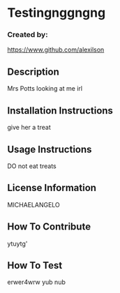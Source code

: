 # Testingnggngng
### Created by: 
https://www.github.com/alexilson

## Description
Mrs Potts looking at me irl

## Installation Instructions
give her a treat

## Usage Instructions
DO not eat treats

## License Information
MICHAELANGELO

## How To Contribute
ytuytg'

## How To Test
erwer4wrw yub nub
